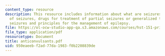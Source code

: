 ```yaml
---
content_type: resource
description: This resource includes information about what are seizures, classification
  of seizures, drugs for treatment of partial seizures or generalized tonic-clonic
  seizures and principles for the management of epilepsy.
file: https://ol-ocw-studio-app-qa.s3.amazonaws.com/courses/hst-151-principles-of-pharmacology-spring-2005/950eaeebf2ad77da1983f0b2208839de_anticonvulsants.pdf
file_type: application/pdf
resourcetype: Document
title: anticonvulsants.pdf
uid: 950eaeeb-f2ad-77da-1983-f0b2208839de
---
```

